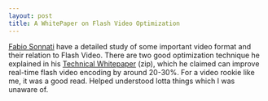 ```yaml
---
layout: post
title: A WhitePaper on Flash Video Optimization
---
```


[Fabio Sonnati](http://flashvideo.progettosinergia.com) have a detailed study of some important video format and their relation to Flash Video. There are two good optimization technique he explained in his [Technical Whitepaper](http://www.progettosinergia.com/flashvideo/FlashVideoTechnologyAndOptimizations.zip) (zip), which he claimed can improve real-time flash video encoding by around 20-30%. For a video rookie like me, it was a good read. Helped understood lotta things which I was unaware of.
